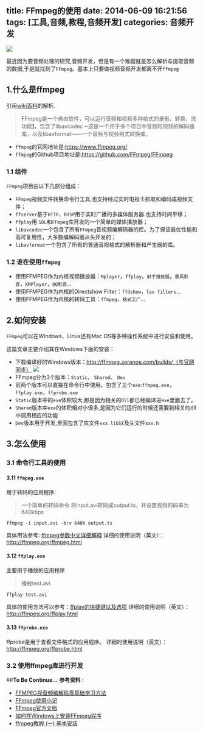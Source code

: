 ﻿title: FFmpeg的使用
date: 2014-06-09 16:21:56
tags: [工具,音频,教程,音频开发]
categories:  音频开发
---

![](http://printf.qiniudn.com/20140616102021781.png)

最近因为要音频处理的研究,音频开发，但是有一个难题就是怎么解析与提取音频的数据,于是就找到了`FFmpeg`。基本上只要做视频音频开发都离不开`ffmpeg`

<!-- more -->

## 1.什么是ffmpeg
引用[wiki百科](http://zh.wikipedia.org/wiki/FFmpeg)的解析.
> FFmpeg是一个自由软件，可以运行音频和视频多种格式的录影、转换、流功能[1]，包含了libavcodec ─这是一个用于多个项目中音频和视频的解码器库，以及libavformat——一个音频与视频格式转换库。



- `ffmpeg`的官网地址是:https://www.ffmpeg.org/
- `ffmpeg`的Github项目地址是:https://github.com/FFmpeg/FFmpeg
### 1.1 组件
`FFmpeg`项目由以下几部分组成：

- `FFmpeg`视频文件转换命令行工具,也支持经过实时电视卡抓取和编码成视频文件；
- `ffserver`基于`HTTP`、`RTSP`用于实时广播的多媒体服务器.也支持时间平移；
- `ffplay`用 `SDL`和`FFmpeg`库开发的一个简单的媒体播放器；
- `libavcodec`一个包含了所有`FFmpeg`音视频编解码器的库。为了保证最优性能和高可复用性，大多数编解码器从头开发的；
- `libavformat`一个包含了所有的普通音视格式的解析器和产生器的库。
### 1.2 谁在使用`ffmpeg`
- 使用FFMPEG作为内核视频播放器：`Mplayer`，`ffplay`，`射手播放器`，`暴风影音`，`KMPlayer`，`QQ影音`...
- 使用FFMPEG作为内核的Directshow Filter：`ffdshow`，`lav filters`...
- 使用FFMPEG作为内核的转码工具：`ffmpeg`，`格式工厂`...
## 2.如何安装
`FFmpeg`可以在Windows、Linux还有Mac OS等多种操作系统中进行安装和使用。

这篇文章主要介绍其在Windows下面的安装：

- 下载编译好的Windows版本：http://ffmpeg.zeranoe.com/builds/（与官网同步）
![](http://printf.qiniudn.com/20140730113852.png)
- FFmpeg分为3个版本：`Static`、  `Shared`、 `Dev`
- 前两个版本可以直接在命令行中使用。包含了三个`exe`:`ffmpeg.exe`，`ffplay.exe`，`ffprobe.exe`
- `Static`版本中的`exe`体积较大,那是因为相关的`Dll`都已经编译进`exe`里面去了。
- `Shared`版本中`exe`的体积相对小很多,是因为它们运行的时候还需要到相关的dll中调用相应的功能
- `Dev`版本用于开发,里面包含了库文件`xxx.lib`以及头文件`xxx.h`
 
## 3.怎么使用
### 3.1 命令行工具的使用
#### 3.11 `ffmpeg.exe`
用于转码的应用程序:
> 一个简单的转码命令 将input.avi转码成output.ts，并设置视频的码率为640kbps
``` 
ffmpeg -i input.avi -b:v 640k output.ts  
```
具体用法参考:   [ffmpeg参数中文详细解释](http://blog.csdn.net/leixiaohua1020/article/details/12751349)
详细的使用说明（英文）：http://ffmpeg.org/ffmpeg.html
  
  
  
#### 3.12 `ffplay.exe`
主要用于播放的应用程序
> 播放test.avi

```
ffplay test.avi  

```

具体的使用方法可以参考：[ffplay的快捷键以及选项](http://blog.csdn.net/leixiaohua1020/article/details/15186441)
详细的使用说明（英文）：http://ffmpeg.org/ffplay.html


#### 3.13 `ffprobe.exe`
ffprobe是用于查看文件格式的应用程序。
详细的使用说明（英文）：http://ffmpeg.org/ffprobe.html
### 3.2 使用ffmpeg库进行开发

##**To Be Continue...**
**参考资料** :

-  [FFMPEG视音频编解码零基础学习方法](http://blog.csdn.net/leixiaohua1020/article/details/15811977)
-  [FFmpeg使用小记](http://yuanhuan.blog.51cto.com/3367116/1246370)
-  [FFmpeg官方文档](http://ffmpeg.org/documentation.html)
-  [如何在Windows上安装FFmpeg程序](http://zh.wikihow.com/%E5%9C%A8Windows%E4%B8%8A%E5%AE%89%E8%A3%85FFmpeg%E7%A8%8B%E5%BA%8F)
-  [ffmpeg教程 (一) 基本安装](http://alleni123.iteye.com/blog/2028433)

[1]:http://ffmpeg.org/ffmpeg.html

